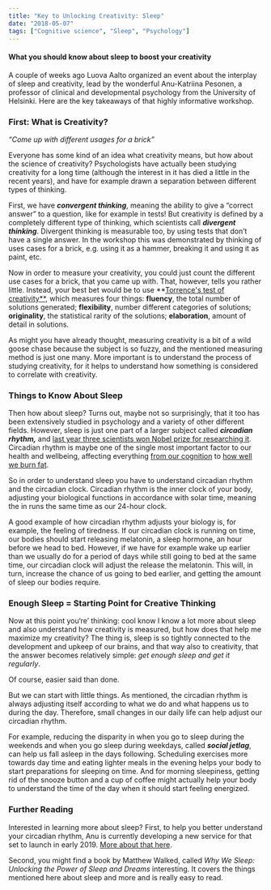 ```yaml
---
title: "Key to Unlocking Creativity: Sleep"
date: "2018-05-07"
tags: ["Cognitive science", "Sleep", "Psychology"]
---
```


#### What you should know about sleep to boost your creativity

A couple of weeks ago Luova Aalto organized an event about the interplay of sleep and creativity, lead by the wonderful Anu-Katriina Pesonen, a professor of clinical and developmental psychology from the University of Helsinki. Here are the key takeaways of that highly informative workshop.

### First: What is Creativity?

_“Come up with different usages for a brick”_

Everyone has some kind of an idea what creativity means, but how about the science of creativity? Psychologists have actually been studying creativity for a long time (although the interest in it has died a little in the recent years), and have for example drawn a separation between different types of thinking.

First, we have **_convergent thinking_**, meaning the ability to give a “correct answer” to a question, like for example in tests! But creativity is defined by a completely different type of thinking, which scientists call **_divergent thinking_**. Divergent thinking is measurable too, by using tests that don’t have a single answer. In the workshop this was demonstrated by thinking of uses cases for a brick, e.g. using it as a hammer, breaking it and using it as paint, etc.

Now in order to measure your creativity, you could just count the different use cases for a brick, that you came up with. That, however, tells you rather little. Instead, your best bet would be to use **[Torrence's test of creativity**](https://en.wikipedia.org/wiki/Torrance_Tests_of_Creative_Thinking), which measures four things: **fluency**, the total number of solutions generated; **flexibility**, number different categories of solutions; **originality**, the statistical rarity of the solutions; **elaboration**, amount of detail in solutions.

As might you have already thought, measuring creativity is a bit of a wild goose chase because the subject is so fuzzy, and the mentioned measuring method is just one many. More important is to understand the process of studying creativity, for it helps to understand how something is considered to correlate with creativity.

### Things to Know About Sleep

Then how about sleep? Turns out, maybe not so surprisingly, that it too has been extensively studied in psychology and a variety of other different fields. However, sleep is just one part of a larger subject called **_circadian rhythm,_** and [last year three scientists won Nobel prize for researching it](https://www.nobelprize.org/nobel_prizes/medicine/laureates/2017/press.html). Circadian rhythm is maybe one of the single most important factor to our health and wellbeing, affecting everything [from our cognition](http://www.cambridgecognition.com/blog/entry/how-your-body-clock-may-affect-cognition) to [how well we burn fat](https://www.sciencedaily.com/releases/2017/07/170718091542.htm).

So in order to understand sleep you have to understand circadian rhythm and the circadian clock. Circadian rhythm is the inner clock of your body, adjusting your biological functions in accordance with solar time, meaning the in runs the same time as our 24-hour clock.

A good example of how circadian rhythm adjusts your biology is, for example, the feeling of tiredness. If our circadian clock is running on time, our bodies should start releasing melatonin, a sleep hormone, an hour before we head to bed. However, if we have for example wake up earlier than we usually do for a period of days while still going to bed at the same time, our circadian clock will adjust the release the melatonin. This will, in turn, increase the chance of us going to bed earlier, and getting the amount of sleep our bodies require.

### Enough Sleep = Starting Point for Creative Thinking

Now at this point you‘re’ thinking: cool know I know a lot more about sleep and also understand how creativity is measured, but how does that help me maximize my creativity? The thing is, sleep is so tightly connected to the development and upkeep of our brains, and that way also to creativity, that the answer becomes relatively simple: _get enough sleep and get it regularly_.

Of course, easier said than done.

But we can start with little things. As mentioned, the circadian rhythm is always adjusting itself according to what we do and what happens us to during the day. Therefore, small changes in our daily life can help adjust our circadian rhythm.

For example, reducing the disparity in when you go to sleep during the weekends and when you go sleep during weekdays, called **_social jetlag_**, can help us fall asleep in the days following. Scheduling exercises more towards day time and eating lighter meals in the evening helps your body to start preparations for sleeping on time. And for morning sleepiness, getting rid of the snooze button and a cup of coffee might actually help your body to understand the time of the day when it should start feeling energized.

### Further Reading

Interested in learning more about sleep? First, to help you better understand your circadian rhythm, Anu is currently developing a new service for that set to launch in early 2019. [More about that here](https://www.nyxo.fi/).

Second, you might find a book by Matthew Walked, called _Why We Sleep: Unlocking the Power of Sleep and Dreams_ interesting. It covers the things mentioned here about sleep and more and is really easy to read.
